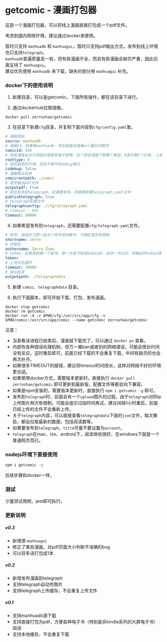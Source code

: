 # getcomic - 漫画打包器

这是一个漫画打包器，可以将线上漫画直接打包成一个pdf文件。

考虑到国内网络环境，建议通过docker来使用。

暂时只支持 ``manhuadb`` 和 ``manhuagui``，暂时只支持pdf输出方式，发布到线上环境也只支持``telegraph``。  
``manhuadb``普遍质量高一些，但有些漫画不全，而且有些漫画会缺页严重，因此后面支持了 ``manhuagui``。  
建议优先使用 ``manhuadb`` 来下载，缺失的部分用 ``manhuagui`` 补完。

### docker下的使用说明

1. 新建目录，可以是getcomic，下面所有操作，都在该目录下进行。

2. 通过dockerhub拉取镜像。

```
docker pull zerrozhao/getcomic
```

3. 在目录下新建``cfg``目录，并复制下面内容到``cfg/config.yaml``里。

```yaml
# 漫画源站
source: manhuadb
# 漫画id，如果是manhuadb，其实就是该漫画url最后的数字
comicid: 545
# 有些漫画会分为港版台版甚至电子版等，这个是该漫画下载哪个类型，0表示第1个分类，-1表示全部下载
roottype: 0
# 除非是图形环境，否则不要开启debug模式
isdebug: false
# 漫画输出目录
comicrootpath: ./comic
# 是否输出pdf文件
outputpdf: true
# 是否发布到telegraph，如果要发布，则需要配置telegraph.yaml文件
publishtelegraph: true
# telegraph配置文件
telegraphconfig: ./cfg/telegraph.yaml
# timeout - 60s
timeout: 60000
```

4. 如果希望发布到``telegraph``，还需要配置``cfg/telegraph.yaml``文件。

``` yaml
# 账号，按我的习惯一般全小写字母加数字，不确定是否有限制
shortname: zerro
# 作者名
authorname: Zerro Zhao
# token，如果是新建一个账号，第一次是不知道token的，启动一次以后，将输出的token填到这里
token: 
# 上传文件超时
timeout: 30000
# 输出目录
outputpath: ./telegraphdata
```

5. 新建 ``comic``、``telegraphdata`` 目录。

5. 执行下面脚本，即可开始下载、打包、发布漫画。

```
docker stop getcomic
docker rm getcomic
docker run -d -v $PWD/cfg:/usr/src/app/cfg -v $PWD/comic:/usr/src/app/comic --name getcomic zerrozhao/getcomic
```

注意：

- 当查看该进程已结束后，漫画就下载完了，可以通过 ``docker ps`` 查看。 
- 内部有各种错误处理机制，但万一被ban或者别的网络错误，可能会很长时间没有反应，这时重启即可，前面已经下载的不会重复下载，中间有缺页的也会再次补齐。
- 如果很多TIMEOUT的报错，建议将timeout时间改长，这样对网络不好的环境更合适。
- 如果使用docker方式，需要版本更新时，直接执行 ``docker pull zerrozhao/getcomic`` 即可更新到最新版，配置文件等都会向下兼容。
- 如果是npm安装的，需要版本更新时，直接执行 ``npm i getcomic -g`` 即可。
- 发布到``telegraph``时，前面会有一个``upload``图片的过程，由于``telegraph``对同ip上传图片频次有限制，可能会提示过段时间再试，建议间隔1小时重启，前面已经上传的文件不会重新上传。
- 关于``telegraph``内容，可以直接查看``telegraphdata``下面的``json``文件，每次重启，都会拉取最新的数据，包括阅读数等。
- 如果要发布到``telegraph``，``title``尽量不要设置为``account``。
- ``telegraph``在mac、ios、android下，阅读体验很好，在windows下就是一个普通网页而已。

### nodejs环境下直接使用

``` sh
npm i getcomic -g
```

后续步骤和docker一样。

### 测试

少量测试用例，jest即可执行。

### 更新说明

##### v0.3

- 新增源 ``manhuagui``
- 修正了某些漫画，对pdf页面大小判断不准确的bug
- 可以将多话打包成1本

##### v0.2

- 新增发布漫画到telegraph
- 支持telegraph自动传图片
- 支持telegraph上传缓存，不会重复上传文件

##### v0.1

- 支持manhuadb源下载
- 支持直接打包为pdf，方便各种电子书（特别是非kindle系列的大屏电子书）阅读
- 支持本地缓存，不会重复下载